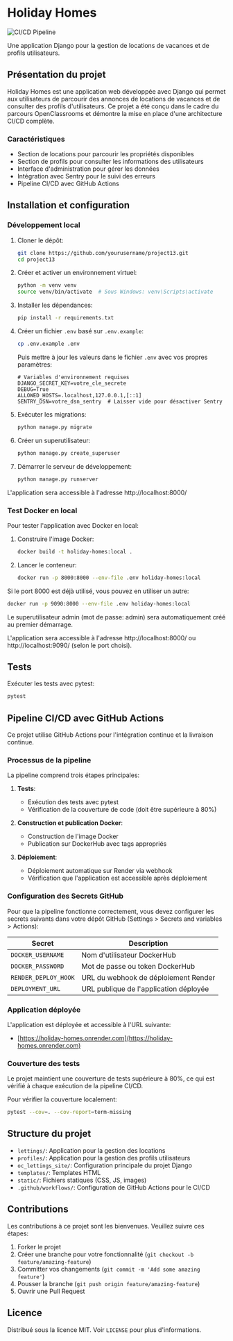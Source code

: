 # Holiday Homes

![CI/CD Pipeline](https://github.com/username/project13/actions/workflows/ci-cd.yml/badge.svg)

Une application Django pour la gestion de locations de vacances et de profils utilisateurs.

## Présentation du projet

Holiday Homes est une application web développée avec Django qui permet aux utilisateurs de parcourir des annonces de locations de vacances et de consulter des profils d'utilisateurs. Ce projet a été conçu dans le cadre du parcours OpenClassrooms et démontre la mise en place d'une architecture CI/CD complète.

### Caractéristiques

- Section de locations pour parcourir les propriétés disponibles
- Section de profils pour consulter les informations des utilisateurs
- Interface d'administration pour gérer les données
- Intégration avec Sentry pour le suivi des erreurs
- Pipeline CI/CD avec GitHub Actions

## Installation et configuration

### Développement local

1. Cloner le dépôt:
   ```bash
   git clone https://github.com/yourusername/project13.git
   cd project13
   ```

2. Créer et activer un environnement virtuel:
   ```bash
   python -m venv venv
   source venv/bin/activate  # Sous Windows: venv\Scripts\activate
   ```

3. Installer les dépendances:
   ```bash
   pip install -r requirements.txt
   ```

4. Créer un fichier `.env` basé sur `.env.example`:
   ```bash
   cp .env.example .env
   ```
   Puis mettre à jour les valeurs dans le fichier `.env` avec vos propres paramètres:
   ```
   # Variables d'environnement requises
   DJANGO_SECRET_KEY=votre_cle_secrete
   DEBUG=True
   ALLOWED_HOSTS=.localhost,127.0.0.1,[::1]
   SENTRY_DSN=votre_dsn_sentry  # Laisser vide pour désactiver Sentry
   ```

5. Exécuter les migrations:
   ```bash
   python manage.py migrate
   ```

6. Créer un superutilisateur:
   ```bash
   python manage.py create_superuser
   ```

7. Démarrer le serveur de développement:
   ```bash
   python manage.py runserver
   ```

L'application sera accessible à l'adresse http://localhost:8000/

### Test Docker en local

Pour tester l'application avec Docker en local:

1. Construire l'image Docker:
   ```bash
   docker build -t holiday-homes:local .
   ```

2. Lancer le conteneur:
   ```bash
   docker run -p 8000:8000 --env-file .env holiday-homes:local
   ```

Si le port 8000 est déjà utilisé, vous pouvez en utiliser un autre:
   ```bash
   docker run -p 9090:8000 --env-file .env holiday-homes:local
   ```

Le superutilisateur admin (mot de passe: admin) sera automatiquement créé au premier démarrage.

L'application sera accessible à l'adresse http://localhost:8000/ ou http://localhost:9090/ (selon le port choisi).

## Tests

Exécuter les tests avec pytest:

```bash
pytest
```

## Pipeline CI/CD avec GitHub Actions

Ce projet utilise GitHub Actions pour l'intégration continue et la livraison continue.

### Processus de la pipeline

La pipeline comprend trois étapes principales:

1. **Tests**: 
   - Exécution des tests avec pytest
   - Vérification de la couverture de code (doit être supérieure à 80%)

2. **Construction et publication Docker**: 
   - Construction de l'image Docker
   - Publication sur DockerHub avec tags appropriés

3. **Déploiement**:
   - Déploiement automatique sur Render via webhook
   - Vérification que l'application est accessible après déploiement

### Configuration des Secrets GitHub

Pour que la pipeline fonctionne correctement, vous devez configurer les secrets suivants dans votre dépôt GitHub (Settings > Secrets and variables > Actions):

| Secret | Description |
|--------|-------------|
| `DOCKER_USERNAME` | Nom d'utilisateur DockerHub |
| `DOCKER_PASSWORD` | Mot de passe ou token DockerHub |
| `RENDER_DEPLOY_HOOK` | URL du webhook de déploiement Render |
| `DEPLOYMENT_URL` | URL publique de l'application déployée |

### Application déployée

L'application est déployée et accessible à l'URL suivante:
- [https://holiday-homes.onrender.com](https://holiday-homes.onrender.com)

### Couverture des tests

Le projet maintient une couverture de tests supérieure à 80%, ce qui est vérifié à chaque exécution de la pipeline CI/CD.

Pour vérifier la couverture localement:
```bash
pytest --cov=. --cov-report=term-missing
```

## Structure du projet

- `lettings/`: Application pour la gestion des locations
- `profiles/`: Application pour la gestion des profils utilisateurs
- `oc_lettings_site/`: Configuration principale du projet Django
- `templates/`: Templates HTML
- `static/`: Fichiers statiques (CSS, JS, images)
- `.github/workflows/`: Configuration de GitHub Actions pour le CI/CD

## Contributions

Les contributions à ce projet sont les bienvenues. Veuillez suivre ces étapes:

1. Forker le projet
2. Créer une branche pour votre fonctionnalité (`git checkout -b feature/amazing-feature`)
3. Committer vos changements (`git commit -m 'Add some amazing feature'`)
4. Pousser la branche (`git push origin feature/amazing-feature`)
5. Ouvrir une Pull Request

## Licence

Distribué sous la licence MIT. Voir `LICENSE` pour plus d'informations.
